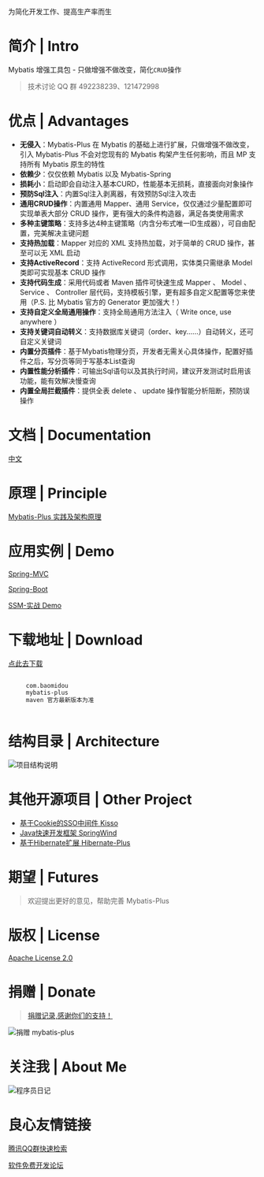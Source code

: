  
   
    
   
 

 
  为简化开发工作、提高生产率而生
 

 
   
     
   

   
     
   
 

# 简介 | Intro

Mybatis 增强工具包 - 只做增强不做改变，简化`CRUD`操作

> 技术讨论 QQ 群  492238239、121472998

# 优点 | Advantages

- **无侵入**：Mybatis-Plus 在 Mybatis 的基础上进行扩展，只做增强不做改变，引入 Mybatis-Plus 不会对您现有的 Mybatis 构架产生任何影响，而且 MP 支持所有 Mybatis 原生的特性
- **依赖少**：仅仅依赖 Mybatis 以及 Mybatis-Spring
- **损耗小**：启动即会自动注入基本CURD，性能基本无损耗，直接面向对象操作
- **预防Sql注入**：内置Sql注入剥离器，有效预防Sql注入攻击
- **通用CRUD操作**：内置通用 Mapper、通用 Service，仅仅通过少量配置即可实现单表大部分 CRUD 操作，更有强大的条件构造器，满足各类使用需求
- **多种主键策略**：支持多达4种主键策略（内含分布式唯一ID生成器），可自由配置，完美解决主键问题
- **支持热加载**：Mapper 对应的 XML 支持热加载，对于简单的 CRUD 操作，甚至可以无 XML 启动
- **支持ActiveRecord**：支持 ActiveRecord 形式调用，实体类只需继承 Model 类即可实现基本 CRUD 操作
- **支持代码生成**：采用代码或者 Maven 插件可快速生成 Mapper 、 Model 、 Service 、 Controller 层代码，支持模板引擎，更有超多自定义配置等您来使用（P.S. 比 Mybatis 官方的 Generator 更加强大！）
- **支持自定义全局通用操作**：支持全局通用方法注入（ Write once, use anywhere ）
- **支持关键词自动转义**：支持数据库关键词（order、key......）自动转义，还可自定义关键词
- **内置分页插件**：基于Mybatis物理分页，开发者无需关心具体操作，配置好插件之后，写分页等同于写基本List查询
- **内置性能分析插件**：可输出Sql语句以及其执行时间，建议开发测试时启用该功能，能有效解决慢查询
- **内置全局拦截插件**：提供全表 delete 、 update 操作智能分析阻断，预防误操作

# 文档 | Documentation

[中文](http://mp.baomidou.com/)

# 原理 | Principle

[Mybatis-Plus 实践及架构原理](http://git.oschina.net/baomidou/mybatis-plus/attach_files)

# 应用实例 | Demo

[Spring-MVC](https://git.oschina.net/baomidou/mybatisplus-spring-mvc)

[Spring-Boot](https://git.oschina.net/baomidou/mybatisplus-spring-boot)

[SSM-实战 Demo](http://git.oschina.net/juapk/SpringWind)

# 下载地址 | Download

[点此去下载](http://maven.aliyun.com/nexus/#nexus-search;quick~mybatis-plus)

```xml
 
     com.baomidou 
     mybatis-plus 
     maven 官方最新版本为准 
 
```

# 结构目录 | Architecture

![项目结构说明](http://git.oschina.net/uploads/images/2016/0821/161516_58956b85_12260.png "项目结构说明")

# 其他开源项目 | Other Project

- [基于Cookie的SSO中间件 Kisso](http://git.oschina.net/baomidou/kisso)
- [Java快速开发框架 SpringWind](http://git.oschina.net/juapk/SpringWind)
- [基于Hibernate扩展 Hibernate-Plus](http://git.oschina.net/baomidou/hibernate-plus)

# 期望 | Futures

> 欢迎提出更好的意见，帮助完善 Mybatis-Plus

# 版权 | License

[Apache License 2.0](http://www.apache.org/licenses/LICENSE-2.0)

# 捐赠 | Donate

> [捐赠记录,感谢你们的支持！](http://git.oschina.net/baomidou/kisso/wikis/%E6%8D%90%E8%B5%A0%E8%AE%B0%E5%BD%95)

![捐赠 mybatis-plus](http://git.oschina.net/uploads/images/2015/1222/211207_0acab44e_12260.png "支持一下mybatis-plus")

# 关注我 | About Me

![程序员日记](http://git.oschina.net/uploads/images/2016/0121/093728_1bc1658f_12260.png "程序员日记")


 # 良心友情链接

[腾讯QQ群快速检索](http://u.720life.cn/s/8cf73f7c)

[软件免费开发论坛](http://u.720life.cn/s/bbb01dc0)
